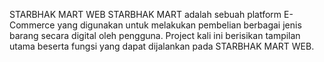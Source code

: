 STARBHAK MART WEB
STARBHAK MART adalah sebuah platform E-Commerce yang digunakan untuk melakukan pembelian berbagai jenis barang secara digital oleh pengguna.  Project kali ini berisikan tampilan utama beserta fungsi yang dapat dijalankan pada STARBHAK MART WEB.
